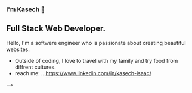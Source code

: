 ### I'm Kasech 👋

## Full Stack Web Developer.

Hello, I'm a softwere engineer who is passionate about creating beautiful websites.

- Outside of coding, I love to travel with my family and try food from diffrent cultures. 
- reach me: ...https://www.linkedin.com/in/kasech-isaac/


-->
